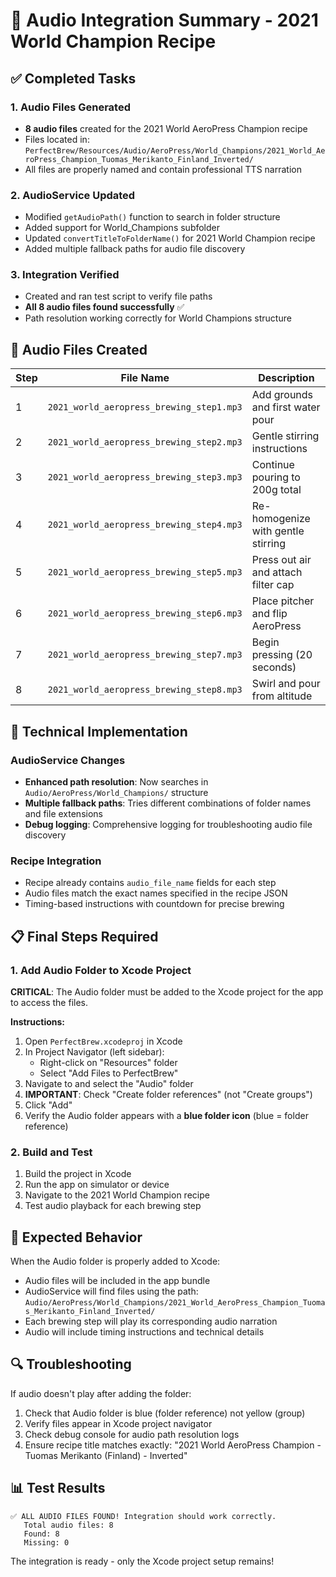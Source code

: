 # 🎵 Audio Integration Summary - 2021 World Champion Recipe

## ✅ Completed Tasks

### 1. Audio Files Generated
- **8 audio files** created for the 2021 World AeroPress Champion recipe
- Files located in: `PerfectBrew/Resources/Audio/AeroPress/World_Champions/2021_World_AeroPress_Champion_Tuomas_Merikanto_Finland_Inverted/`
- All files are properly named and contain professional TTS narration

### 2. AudioService Updated
- Modified `getAudioPath()` function to search in folder structure
- Added support for World_Champions subfolder
- Updated `convertTitleToFolderName()` for 2021 World Champion recipe
- Added multiple fallback paths for audio file discovery

### 3. Integration Verified
- Created and ran test script to verify file paths
- **All 8 audio files found successfully** ✅
- Path resolution working correctly for World Champions structure

## 📁 Audio Files Created

| Step | File Name | Description |
|------|-----------|-------------|
| 1 | `2021_world_aeropress_brewing_step1.mp3` | Add grounds and first water pour |
| 2 | `2021_world_aeropress_brewing_step2.mp3` | Gentle stirring instructions |
| 3 | `2021_world_aeropress_brewing_step3.mp3` | Continue pouring to 200g total |
| 4 | `2021_world_aeropress_brewing_step4.mp3` | Re-homogenize with gentle stirring |
| 5 | `2021_world_aeropress_brewing_step5.mp3` | Press out air and attach filter cap |
| 6 | `2021_world_aeropress_brewing_step6.mp3` | Place pitcher and flip AeroPress |
| 7 | `2021_world_aeropress_brewing_step7.mp3` | Begin pressing (20 seconds) |
| 8 | `2021_world_aeropress_brewing_step8.mp3` | Swirl and pour from altitude |

## 🔧 Technical Implementation

### AudioService Changes
- **Enhanced path resolution**: Now searches in `Audio/AeroPress/World_Champions/` structure
- **Multiple fallback paths**: Tries different combinations of folder names and file extensions
- **Debug logging**: Comprehensive logging for troubleshooting audio file discovery

### Recipe Integration
- Recipe already contains `audio_file_name` fields for each step
- Audio files match the exact names specified in the recipe JSON
- Timing-based instructions with countdown for precise brewing

## 📋 Final Steps Required

### 1. Add Audio Folder to Xcode Project
**CRITICAL**: The Audio folder must be added to the Xcode project for the app to access the files.

**Instructions:**
1. Open `PerfectBrew.xcodeproj` in Xcode
2. In Project Navigator (left sidebar):
   - Right-click on "Resources" folder
   - Select "Add Files to PerfectBrew"
3. Navigate to and select the "Audio" folder
4. **IMPORTANT**: Check "Create folder references" (not "Create groups")
5. Click "Add"
6. Verify the Audio folder appears with a **blue folder icon** (blue = folder reference)

### 2. Build and Test
1. Build the project in Xcode
2. Run the app on simulator or device
3. Navigate to the 2021 World Champion recipe
4. Test audio playback for each brewing step

## 🎯 Expected Behavior

When the Audio folder is properly added to Xcode:
- Audio files will be included in the app bundle
- AudioService will find files using the path: `Audio/AeroPress/World_Champions/2021_World_AeroPress_Champion_Tuomas_Merikanto_Finland_Inverted/`
- Each brewing step will play its corresponding audio narration
- Audio will include timing instructions and technical details

## 🔍 Troubleshooting

If audio doesn't play after adding the folder:
1. Check that Audio folder is blue (folder reference) not yellow (group)
2. Verify files appear in Xcode project navigator
3. Check debug console for audio path resolution logs
4. Ensure recipe title matches exactly: "2021 World AeroPress Champion - Tuomas Merikanto (Finland) - Inverted"

## 📊 Test Results

```
✅ ALL AUDIO FILES FOUND! Integration should work correctly.
   Total audio files: 8
   Found: 8
   Missing: 0
```

The integration is ready - only the Xcode project setup remains!
